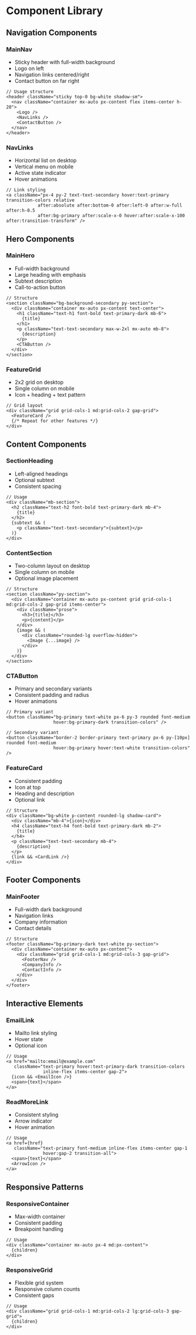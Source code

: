# Component Library

## Navigation Components

### MainNav
- Sticky header with full-width background
- Logo on left
- Navigation links centered/right
- Contact button on far right
```tsx
// Usage structure
<header className="sticky top-0 bg-white shadow-sm">
  <nav className="container mx-auto px-content flex items-center h-20">
    <Logo />
    <NavLinks />
    <ContactButton />
  </nav>
</header>
```

### NavLinks
- Horizontal list on desktop
- Vertical menu on mobile
- Active state indicator
- Hover animations
```tsx
// Link styling
<a className="px-4 py-2 text-text-secondary hover:text-primary transition-colors relative
            after:absolute after:bottom-0 after:left-0 after:w-full after:h-0.5 
            after:bg-primary after:scale-x-0 hover:after:scale-x-100 after:transition-transform" />
```

## Hero Components

### MainHero
- Full-width background
- Large heading with emphasis
- Subtext description
- Call-to-action button
```tsx
// Structure
<section className="bg-background-secondary py-section">
  <div className="container mx-auto px-content text-center">
    <h1 className="text-h1 font-bold text-primary-dark mb-6">
      {title}
    </h1>
    <p className="text-text-secondary max-w-2xl mx-auto mb-8">
      {description}
    </p>
    <CTAButton />
  </div>
</section>
```

### FeatureGrid
- 2x2 grid on desktop
- Single column on mobile
- Icon + heading + text pattern
```tsx
// Grid layout
<div className="grid grid-cols-1 md:grid-cols-2 gap-grid">
  <FeatureCard />
  {/* Repeat for other features */}
</div>
```

## Content Components

### SectionHeading
- Left-aligned headings
- Optional subtext
- Consistent spacing
```tsx
// Usage
<div className="mb-section">
  <h2 className="text-h2 font-bold text-primary-dark mb-4">
    {title}
  </h2>
  {subtext && (
    <p className="text-text-secondary">{subtext}</p>
  )}
</div>
```

### ContentSection
- Two-column layout on desktop
- Single column on mobile
- Optional image placement
```tsx
// Structure
<section className="py-section">
  <div className="container mx-auto px-content grid grid-cols-1 md:grid-cols-2 gap-grid items-center">
    <div className="prose">
      <h3>{title}</h3>
      <p>{content}</p>
    </div>
    {image && (
      <div className="rounded-lg overflow-hidden">
        <Image {...image} />
      </div>
    )}
  </div>
</section>
```

### CTAButton
- Primary and secondary variants
- Consistent padding and radius
- Hover animations
```tsx
// Primary variant
<button className="bg-primary text-white px-6 py-3 rounded font-medium
                  hover:bg-primary-dark transition-colors" />

// Secondary variant
<button className="border-2 border-primary text-primary px-6 py-[10px] rounded font-medium
                  hover:bg-primary hover:text-white transition-colors" />
```

### FeatureCard
- Consistent padding
- Icon at top
- Heading and description
- Optional link
```tsx
// Structure
<div className="bg-white p-content rounded-lg shadow-card">
  <div className="mb-4">{icon}</div>
  <h4 className="text-h4 font-bold text-primary-dark mb-2">
    {title}
  </h4>
  <p className="text-text-secondary mb-4">
    {description}
  </p>
  {link && <CardLink />}
</div>
```

## Footer Components

### MainFooter
- Full-width dark background
- Navigation links
- Company information
- Contact details
```tsx
// Structure
<footer className="bg-primary-dark text-white py-section">
  <div className="container mx-auto px-content">
    <div className="grid grid-cols-1 md:grid-cols-3 gap-grid">
      <FooterNav />
      <CompanyInfo />
      <ContactInfo />
    </div>
  </div>
</footer>
```

## Interactive Elements

### EmailLink
- Mailto link styling
- Hover state
- Optional icon
```tsx
// Usage
<a href="mailto:email@example.com"
   className="text-primary hover:text-primary-dark transition-colors
              inline-flex items-center gap-2">
  {icon && <EmailIcon />}
  <span>{text}</span>
</a>
```

### ReadMoreLink
- Consistent styling
- Arrow indicator
- Hover animation
```tsx
// Usage
<a href={href}
   className="text-primary font-medium inline-flex items-center gap-1
              hover:gap-2 transition-all">
  <span>{text}</span>
  <ArrowIcon />
</a>
```

## Responsive Patterns

### ResponsiveContainer
- Max-width container
- Consistent padding
- Breakpoint handling
```tsx
// Usage
<div className="container mx-auto px-4 md:px-content">
  {children}
</div>
```

### ResponsiveGrid
- Flexible grid system
- Responsive column counts
- Consistent gaps
```tsx
// Usage
<div className="grid grid-cols-1 md:grid-cols-2 lg:grid-cols-3 gap-grid">
  {children}
</div>
```
